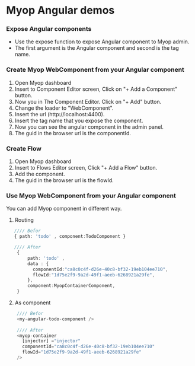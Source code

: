# Myop Angular demos

### Expose Angular components
- Use the expose function to expose Angular component to Myop admin.
- The first argument is the Angular component and second is the tag name.


### Create Myop WebComponent from your Angular component
1. Open Myop dashboard
2. Insert to Component Editor screen, Click on "+ Add a Component" button.
3. Now you in The Component Editor. Click on "+ Add" button.
4. Change the loader to "WebComponent".
5. Insert the url (http://localhost:4400).
6. Insert the tag name that you expose the component.
7. Now you can see the angular component in the admin panel.
8. The guid in the browser url is the componentId.
 
### Create Flow
1. Open Myop dashboard
2. Insert to Flows Editor screen, Click "+ Add a Flow" button.
3. Add the component.
4. The guid in the browser url is the flowId.

### Use Myop WebComponent from your Angular component
You can add Myop component in different way.

1. Routing
```typescript
   //// Befor
   { path: 'todo' , component:TodoComponent }

   //// After
    {
        path: 'todo' ,
        data : {
          componentId:"ca8c0c4f-d26e-40c8-bf32-19eb104ee710",
          flowId:"1d75e2f9-9a2d-49f1-aeeb-6268921a29fe",
        },
        component:MyopContainerComponent,
    }
```

2. As component
```typescript
    //// Befor
    <my-angular-todo-component />
        
    //// After    
    <myop-container
      [injector] ="injector"
      componentId="ca8c0c4f-d26e-40c8-bf32-19eb104ee710"
      flowId="1d75e2f9-9a2d-49f1-aeeb-6268921a29fe"
    />
```
